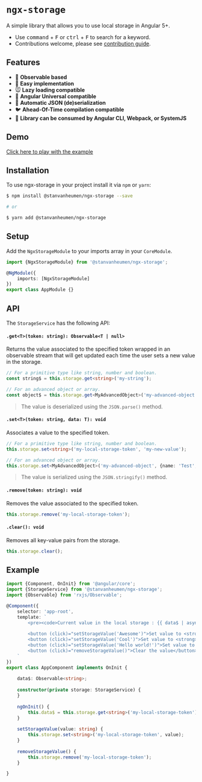 # `ngx-storage`
A simple library that allows you to use local storage in Angular 5+.

- Use <kbd>command</kbd> + <kbd>F</kbd> or <kbd>ctrl</kbd> + <kbd>F</kbd> to search for a keyword.
- Contributions welcome, please see [contribution guide](.github/CONTRIBUTING.md).

## Features

- :frog: **Observable based**
- :camel: **Easy implementation**
- :mouse: **Lazy loading compatible**
- :sheep: **Angular Universal compatible**
- :panda_face: **Automatic JSON (de)serialization**
- :bird: **Ahead-Of-Time compilation compatible**
- :hamster: **Library can be consumed by Angular CLI, Webpack, or SystemJS**

## Demo

[Click here to play with the example](https://stackblitz.com/github/stanvanheumen/ngx-storage)

## Installation

To use ngx-storage in your project install it via `npm` or `yarn`:

```bash
$ npm install @stanvanheumen/ngx-storage --save

# or

$ yarn add @stanvanheumen/ngx-storage
```

## Setup

Add the `NgxStorageModule` to your imports array in your `CoreModule`.

```typescript
import {NgxStorageModule} from '@stanvanheumen/ngx-storage';

@NgModule({
    imports: [NgxStorageModule]
})
export class AppModule {}
```
## API

The `StorageService` has the following API:

#### `.get<T>(token: string): Observable<T | null>`

Returns the value associated to the specified token wrapped in an observable stream that will get updated each time the 
user sets a new value in the storage.

```typescript
// For a primitive type like string, number and boolean.
const string$ = this.storage.get<string>('my-string');

// For an advanced object or array.
const object$ = this.storage.get<MyAdvancedObject>('my-advanced-object');
```

> The value is deserialized using the `JSON.parse()` method.

#### `.set<T>(token: string, data: T): void`

Associates a value to the specified token. 

```typescript
// For a primitive type like string, number and boolean.
this.storage.set<string>('my-local-storage-token', 'my-new-value');

// For an advanced object or array.
this.storage.set<MyAdvancedObject>('my-advanced-object', {name: 'Test', description: 'Lorem Ipsum'});
```

> The value is serialized using the `JSON.stringify()` method.

#### `.remove(token: string): void`

Removes the value associated to the specified token.

```typescript
this.storage.remove('my-local-storage-token');
```

#### `.clear(): void`

Removes all key-value pairs from the storage.

```typescript
this.storage.clear();
```

## Example

```typescript
import {Component, OnInit} from '@angular/core';
import {StorageService} from '@stanvanheumen/ngx-storage';
import {Observable} from 'rxjs/Observable';

@Component({
    selector: 'app-root',
    template: `
        <pre><code>Current value in the local storage : {{ data$ | async | json }}</code></pre>
        
        <button (click)="setStorageValue('Awesome')">Set value to <strong>"Awesome"</strong></button>
        <button (click)="setStorageValue('Cool')">Set value to <strong>"Cool"</strong></button>
        <button (click)="setStorageValue('Hello world!')">Set value to <strong>"Hello world!"</strong></button>
        <button (click)="removeStorageValue()">Clear the value</button>
    `
})
export class AppComponent implements OnInit {
    
    data$: Observable<string>;
    
    constructor(private storage: StorageService) {
    }
    
    ngOnInit() {
        this.data$ = this.storage.get<string>('my-local-storage-token');
    }
    
    setStorageValue(value: string) {
        this.storage.set<string>('my-local-storage-token', value);
    }
    
    removeStorageValue() {
        this.storage.remove('my-local-storage-token');
    }

}
```